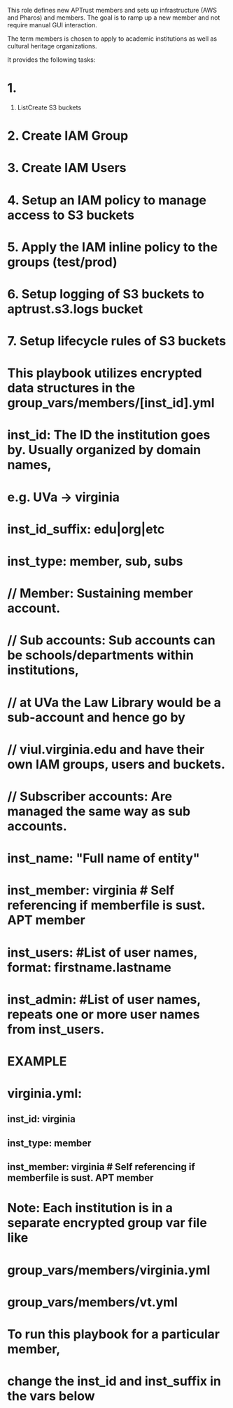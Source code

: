 This role defines new APTrust members and sets up infrastructure (AWS and Pharos) and members. The goal is to ramp up a new member and not require manual GUI interaction.

The term members is chosen to apply to academic institutions as well as cultural heritage organizations.

It provides the following tasks:


# 1.

 1. ListCreate S3 buckets
# 2. Create IAM Group
# 3. Create IAM Users
# 4. Setup an IAM policy to manage access to S3 buckets
# 5. Apply the IAM inline policy to the groups (test/prod)
# 6. Setup logging of S3 buckets to aptrust.s3.logs bucket
# 7. Setup lifecycle rules of S3 buckets

# This playbook utilizes encrypted data structures in the group_vars/members/[inst_id].yml
# inst_id: The ID the institution goes by. Usually organized by domain names,
#          e.g. UVa -> virginia
# inst_id_suffix: edu|org|etc
# inst_type: member, sub, subs
# // Member: Sustaining member account.
# // Sub accounts: Sub accounts can be schools/departments within institutions,
# //              at UVa the Law Library would be a sub-account and hence go by
# //              viul.virginia.edu and have their own IAM groups, users and buckets.
# // Subscriber accounts: Are managed the same way as sub accounts.
# inst_name: "Full name of entity"
# inst_member: virginia # Self referencing if memberfile is sust. APT member
# inst_users: #List of user names, format: firstname.lastname
# inst_admin: #List of user names, repeats one or more user names from inst_users.

# EXAMPLE
# virginia.yml:
## inst_id: virginia
## inst_type: member
## inst_member: virginia # Self referencing if memberfile is sust. APT member
##
#
# Note: Each institution is in a separate encrypted group var file like
# group_vars/members/virginia.yml
# group_vars/members/vt.yml
#
# To run this playbook for a particular member,
# change the inst_id and inst_suffix in the vars below

<!--stackedit_data:
eyJoaXN0b3J5IjpbNTA3ODA1MDM5XX0=
-->